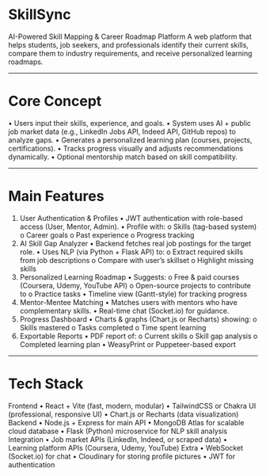 # SkillSync
AI-Powered Skill Mapping & Career Roadmap Platform
A web platform that helps students, job seekers, and professionals identify their current skills, compare them to industry requirements, and receive personalized learning roadmaps.
________________________________________
# Core Concept
•	Users input their skills, experience, and goals.
•	System uses AI + public job market data (e.g., LinkedIn Jobs API, Indeed API, GitHub repos) to analyze gaps.
•	Generates a personalized learning plan (courses, projects, certifications).
•	Tracks progress visually and adjusts recommendations dynamically.
•	Optional mentorship match based on skill compatibility.
________________________________________
# Main Features
1. User Authentication & Profiles
•	JWT authentication with role-based access (User, Mentor, Admin).
•	Profile with:
o	Skills (tag-based system)
o	Career goals
o	Past experience
o	Progress tracking
2. AI Skill Gap Analyzer
•	Backend fetches real job postings for the target role.
•	Uses NLP (via Python + Flask API) to:
o	Extract required skills from job descriptions
o	Compare with user’s skillset
o	Highlight missing skills
3. Personalized Learning Roadmap
•	Suggests:
o	Free & paid courses (Coursera, Udemy, YouTube API)
o	Open-source projects to contribute to
o	Practice tasks
•	Timeline view (Gantt-style) for tracking progress
4. Mentor-Mentee Matching
•	Matches users with mentors who have complementary skills.
•	Real-time chat (Socket.io) for guidance.
5. Progress Dashboard
•	Charts & graphs (Chart.js or Recharts) showing:
o	Skills mastered
o	Tasks completed
o	Time spent learning
6. Exportable Reports
•	PDF report of:
o	Current skills
o	Skill gap analysis
o	Completed learning plan
•	WeasyPrint or Puppeteer-based export
________________________________________
# Tech Stack
Frontend
•	React + Vite (fast, modern, modular)
•	TailwindCSS or Chakra UI (professional, responsive UI)
•	Chart.js or Recharts (data visualization)
Backend
•	Node.js + Express for main API
•	MongoDB Atlas for scalable cloud database
•	Flask (Python) microservice for NLP skill analysis
Integration
•	Job market APIs (LinkedIn, Indeed, or scraped data)
•	Learning platform APIs (Coursera, Udemy, YouTube)
Extra
•	WebSocket (Socket.io) for chat
•	Cloudinary for storing profile pictures
•	JWT for authentication


